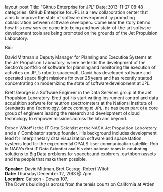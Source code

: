 layout: post
Title: "Github Enterprise for JPL"
Date: 2013-11-27 08:48
categories: 
GitHub Enterprise for JPL is a new collaboration center that aims to improve the state of software development by promoting collaboration between software developers. Come hear the story behind how this new service came into being and how state-of-the-art software development tools are being promoted on the grounds of the Jet Propulsion Laboratory.

Bio: 

David Mittman is Deputy Manager for Planning and Execution Systems at the Jet Propulsion Laboratory, where he leads the development of the Section’s portfolio of software for planning and monitoring the execution of activities on JPL’s robotic spacecraft. David has developed software and operated space flight missions for over 25 years and has recently started concentrating on modernizing the state of software development at JPL.

Brett George is a Software Engineer in the Data Services group at the Jet Propulsion Laboratory.  Brett got his start writing instrument control and data acquisition software for neutron spectrometers at the National Institute of Standards and Technology.  Since coming to JPL, he has been part of a core group of engineers leading the research and development of cloud technology to empower missions across the lab and beyond.

Robert Witoff is the IT Data Scientist at the NASA Jet Propulsion Laboratory and a Y Combinator startup founder.  His background includes development lead for interplanetary data visualization software and space station systems lead for the experimental OPALS laser communication satellite.  Rob is NASA’s first IT Data Scientist and his data science team is incubating solutions to Big Data problems for spacebound explorers, earthborn assets and the people that make them possible.

__Speaker:__ David Mittman, Bret George, Robert Witoff <br/>
__Date:__ Thursday December 12, 2013 @ 7pm <br/>
__Location:__ Caltech - Downs 107. <br/>
The Downs building is across from the tennis courts on California at Arden
